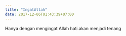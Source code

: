 ```yaml
---
title: "IngatAllah"
date: 2017-12-06T01:43:39+07:00
---
```


Hanya dengan mengingat Allah hati akan menjadi tenang
